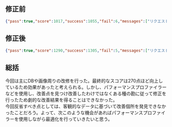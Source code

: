 ## 修正前
```json
{"pass":true,"score":1017,"success":1055,"fail":6,"messages":["リクエストがタイムアウトしました (POST /login)","リクエストがタイムアウトしました (POST /register)"]}
```

## 修正後
```json
{"pass":true,"score":1290,"success":1305,"fail":5,"messages":["リクエストがタイムアウトしました (GET /logout)","リクエストがタイムアウトしました (POST /login)","リクエストがタイムアウトしました (POST /register)"]}
```

## 総括
今回は主にDBや画像周りの改修を行った。最終的なスコアは270点ほど向上しているため効果があったと考えられる。しかし、パフォーマンスプロファイラーなどを使用し、改善点を見つけ改善したわけではなくある種の勘に従って修正を行ったため劇的な改善結果を得ることはできなかった。  
今回反省すべき点としては、客観的なデータに基づいて改善個所を発見できなかったことだろう。よって、次このような機会があればパフォーマンスプロファイラーを使用しながら最適化を行っていきたいと思う。
